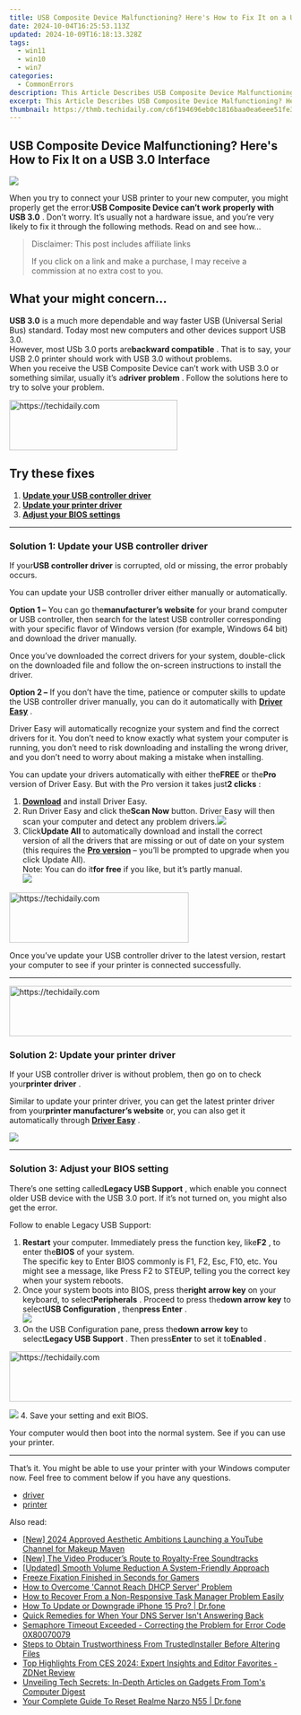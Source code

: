 ```yaml
---
title: USB Composite Device Malfunctioning? Here's How to Fix It on a USB 3.0 Interface
date: 2024-10-04T16:25:53.113Z
updated: 2024-10-09T16:18:13.328Z
tags:
  - win11
  - win10
  - win7
categories:
  - CommonErrors
description: This Article Describes USB Composite Device Malfunctioning? Here's How to Fix It on a USB 3.0 Interface
excerpt: This Article Describes USB Composite Device Malfunctioning? Here's How to Fix It on a USB 3.0 Interface
thumbnail: https://thmb.techidaily.com/c6f194696eb0c1816baa0ea6eee51fe354f8a71c5648179d5bd043f05b446b5b.jpg
---
```


## USB Composite Device Malfunctioning? Here's How to Fix It on a USB 3.0 Interface

![](https://images.drivereasy.com/wp-content/uploads/2018/09/img_5b9a2cf028591.jpg)
  
 When you try to connect your USB printer to your new computer, you might properly get the error:**USB Composite Device can’t work properly with USB 3.0** . Don’t worry. It’s usually not a hardware issue, and you’re very likely to fix it through the following methods. Read on and see how…

>  Disclaimer: This post includes affiliate links
>
>  If you click on a link and make a purchase, I may receive a commission at no extra cost to you.
>

## What your might concern…

**USB 3.0** is a much more dependable and way faster USB (Universal Serial Bus) standard. Today most new computers and other devices support USB 3.0.  
 However, most USb 3.0 ports are**backward compatible** . That is to say, your USB 2.0 printer should work with USB 3.0 without problems.  
 When you receive the USB Composite Device can’t work with USB 3.0 or something similar, usually it’s a**driver problem** . Follow the solutions here to try to solve your problem.

<!-- affiliate ads begin -->
<a href="https://aligracehair.sjv.io/c/5597632/1902273/19272" target="_top" id="1902273">
  <img src="//a.impactradius-go.com/display-ad/19272-1902273" border="0" alt="https://techidaily.com" width="300" height="90"/>
</a>
<img height="0" width="0" src="https://aligracehair.sjv.io/i/5597632/1902273/19272" style="position:absolute;visibility:hidden;" border="0" />
<!-- affiliate ads end -->

## Try these fixes

1. **[Update your USB controller driver](https://tools.techidaily.com/drivereasy/download/)**
2. **[Update your printer driver](https://tools.techidaily.com/drivereasy/download/)**
3. **[Adjust your BIOS settings](https://tools.techidaily.com/drivereasy/download/)**

---

### Solution 1: Update your USB controller driver

 If your**USB controller driver** is corrupted, old or missing, the error probably occurs.

 You can update your USB controller driver either manually or automatically.

**Option 1 –** You can go the**manufacturer’s website** for your brand computer or USB controller, then search for the latest USB controller corresponding with your specific flavor of Windows version (for example, Windows 64 bit) and download the driver manually.

 Once you’ve downloaded the correct drivers for your system, double-click on the downloaded file and follow the on-screen instructions to install the driver.

**Option 2 –** If you don’t have the time, patience or computer skills to update the USB controller driver manually, you can do it automatically with **[Driver Easy](https://tools.techidaily.com/drivereasy/download/)**  .

 Driver Easy will automatically recognize your system and find the correct drivers for it. You don’t need to know exactly what system your computer is running, you don’t need to risk downloading and installing the wrong driver, and you don’t need to worry about making a mistake when installing.

 You can update your drivers automatically with either the**FREE** or the**Pro** version of Driver Easy. But with the Pro version it takes just**2 clicks** :

1. [**Download**](https://tools.techidaily.com/drivereasy/download/) and install Driver Easy.
2. Run Driver Easy and click the**Scan Now** button. Driver Easy will then scan your computer and detect any problem drivers.![](https://images.drivereasy.com/wp-content/uploads/2018/09/img_5b9a2dfa5436f.jpg)
3. Click**Update All** to automatically download and install the correct version of all the drivers that are missing or out of date on your system (this requires the **[Pro version](https://tools.techidaily.com/drivereasy/download/)**  – you’ll be prompted to upgrade when you click Update All).  
 Note: You can do it**for free** if you like, but it’s partly manual.  
![](https://images.drivereasy.com/wp-content/uploads/2018/09/img_5b9a2f7906b8e.jpg)

<!-- affiliate ads begin -->
<a href="https://bluettius.sjv.io/c/5597632/2139113/17108" target="_top" id="2139113">
  <img src="//a.impactradius-go.com/display-ad/17108-2139113" border="0" alt="https://techidaily.com" width="320" height="90"/>
</a>
<img height="0" width="0" src="https://bluettius.sjv.io/i/5597632/2139113/17108" style="position:absolute;visibility:hidden;" border="0" />
<!-- affiliate ads end -->

 Once you’ve update your USB controller driver to the latest version, restart your computer to see if your printer is connected successfully.

---

<!-- affiliate ads begin -->
<a href="https://aligracehair.sjv.io/c/5597632/2016170/19272" target="_top" id="2016170">
  <img src="//a.impactradius-go.com/display-ad/19272-2016170" border="0" alt="https://techidaily.com" width="728" height="90"/>
</a>
<img height="0" width="0" src="https://aligracehair.sjv.io/i/5597632/2016170/19272" style="position:absolute;visibility:hidden;" border="0" />
<!-- affiliate ads end -->

### Solution 2: Update your printer driver

 If your USB controller driver is without problem, then go on to check your**printer driver** .

 Similar to update your printer driver, you can get the latest printer driver from your**printer manufacturer’s website** or, you can also get it automatically through **[Driver Easy](https://tools.techidaily.com/drivereasy/download/)**  .

![](https://images.drivereasy.com/wp-content/uploads/2018/09/img_5b9a4193324cf.jpg)

---

### Solution 3: Adjust your BIOS setting

 There’s one setting called**Legacy USB Support** , which enable you connect older USB device with the USB 3.0 port. If it’s not turned on, you might also get the error.

Follow to enable Legacy USB Support:

1. **Restart** your computer. Immediately press the function key, like**F2** , to enter the**BIOS** of your system.  
 The specific key to Enter BIOS commonly is F1, F2, Esc, F10, etc. You might see a message, like Press F2 to STEUP, telling you the correct key when your system reboots.
2. Once your system boots into BIOS, press the**right arrow key** on your keyboard, to select**Peripherals** . Proceed to press the**down arrow key** to select**USB Configuration** , then**press Enter** .  
![](https://images.drivereasy.com/wp-content/uploads/2018/09/img_5b9a40067e328.jpg)
3. On the USB Configuration pane, press the**down arrow key** to select**Legacy USB Support** . Then press**Enter** to set it to**Enabled** .  

<!-- affiliate ads begin -->
<a href="https://appsumo.8odi.net/c/5597632/2075471/7443" target="_top" id="2075471">
  <img src="//a.impactradius-go.com/display-ad/7443-2075471" border="0" alt="https://techidaily.com" width="728" height="90"/>
</a>
<img height="0" width="0" src="https://appsumo.8odi.net/i/5597632/2075471/7443" style="position:absolute;visibility:hidden;" border="0" />
<!-- affiliate ads end -->

![](https://images.drivereasy.com/wp-content/uploads/2018/09/img_5b9a3e993e8ad.jpg)
4. Save your setting and exit BIOS.

 Your computer would then boot into the normal system. See if you can use your printer.

---

 That’s it. You might be able to use your printer with your Windows computer now. Feel free to comment below if you have any questions.

* [driver](https://tools.techidaily.com/drivereasy/download/)
* [printer](https://tools.techidaily.com/drivereasy/download/)

<ins class="adsbygoogle"
     style="display:block"
     data-ad-format="autorelaxed"
     data-ad-client="ca-pub-7571918770474297"
     data-ad-slot="1223367746"></ins>

<ins class="adsbygoogle"
     style="display:block"
     data-ad-client="ca-pub-7571918770474297"
     data-ad-slot="8358498916"
     data-ad-format="auto"
     data-full-width-responsive="true"></ins>

<span class="atpl-alsoreadstyle">Also read:</span>
<div><ul>
<li><a href="https://facebook-video-footage.techidaily.com/new-2024-approved-aesthetic-ambitions-launching-a-youtube-channel-for-makeup-maven/"><u>[New] 2024 Approved Aesthetic Ambitions Launching a YouTube Channel for Makeup Maven</u></a></li>
<li><a href="https://facebook-record-videos.techidaily.com/new-the-video-producers-route-to-royalty-free-soundtracks/"><u>[New] The Video Producer’s Route to Royalty-Free Soundtracks</u></a></li>
<li><a href="https://fox-direct.techidaily.com/updated-smooth-volume-reduction-a-system-friendly-approach/"><u>[Updated] Smooth Volume Reduction A System-Friendly Approach</u></a></li>
<li><a href="https://win-howtos.techidaily.com/freeze-fixation-finished-in-seconds-for-gamers/"><u>Freeze Fixation Finished in Seconds for Gamers</u></a></li>
<li><a href="https://win-howtos.techidaily.com/how-to-overcome-cannot-reach-dhcp-server-problem/"><u>How to Overcome 'Cannot Reach DHCP Server' Problem</u></a></li>
<li><a href="https://win-howtos.techidaily.com/how-to-recover-from-a-non-responsive-task-manager-problem-easily/"><u>How to Recover From a Non-Responsive Task Manager Problem Easily</u></a></li>
<li><a href="https://review-topics.techidaily.com/how-to-update-or-downgrade-iphone-15-pro-drfone-by-drfone-ios-system-repair-ios-system-repair/"><u>How To Update or Downgrade iPhone 15 Pro? | Dr.fone</u></a></li>
<li><a href="https://win-howtos.techidaily.com/quick-remedies-for-when-your-dns-server-isnt-answering-back/"><u>Quick Remedies for When Your DNS Server Isn't Answering Back</u></a></li>
<li><a href="https://win-howtos.techidaily.com/semaphore-timeout-exceeded-correcting-the-problem-for-error-code-0x80070079/"><u>Semaphore Timeout Exceeded - Correcting the Problem for Error Code 0X80070079</u></a></li>
<li><a href="https://win-howtos.techidaily.com/steps-to-obtain-trustworthiness-from-trustedinstaller-before-altering-files/"><u>Steps to Obtain Trustworthiness From TrustedInstaller Before Altering Files</u></a></li>
<li><a href="https://tech-renaissance.techidaily.com/top-highlights-from-ces-2024-expert-insights-and-editor-favorites-zdnet-review/"><u>Top Highlights From CES 2024: Expert Insights and Editor Favorites - ZDNet Review</u></a></li>
<li><a href="https://hardware-reviews.techidaily.com/unveiling-tech-secrets-in-depth-articles-on-gadgets-from-toms-computer-digest/"><u>Unveiling Tech Secrets: In-Depth Articles on Gadgets From Tom's Computer Digest</u></a></li>
<li><a href="https://techidaily.com/your-complete-guide-to-reset-realme-narzo-n55-drfone-by-drfone-reset-android-reset-android/"><u>Your Complete Guide To Reset Realme Narzo N55 | Dr.fone</u></a></li>
</ul></div>

